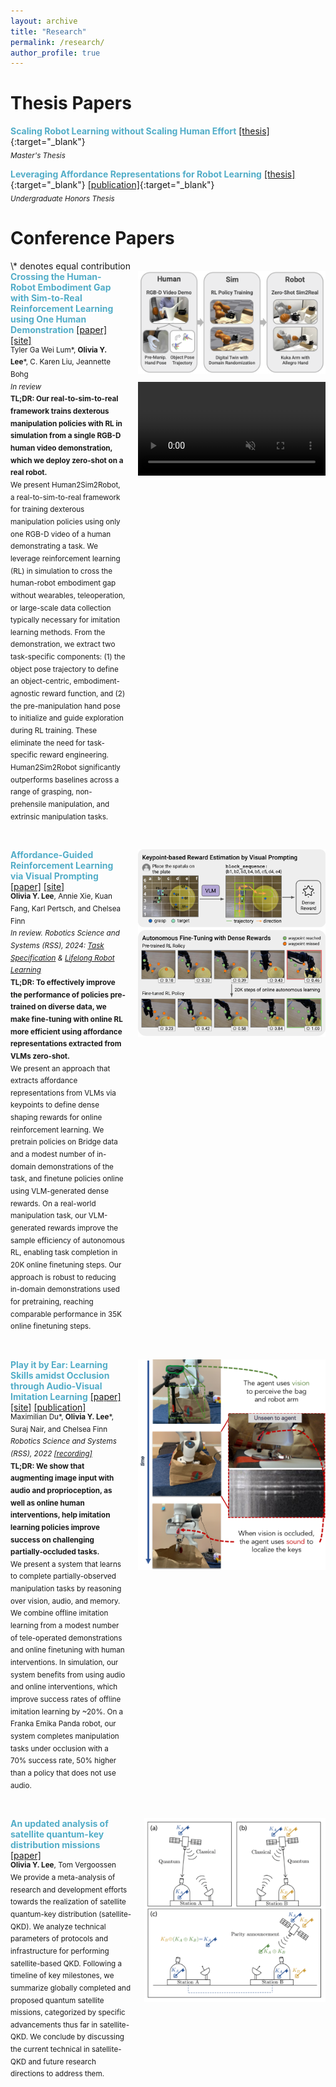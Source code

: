 ```yaml
---
layout: archive
title: "Research"
permalink: /research/
author_profile: true
---
```

<!--
{% if author.googlescholar %}
  You can also find my articles on <u><a href="{{author.googlescholar}}">my Google Scholar profile</a>.</u>
{% endif %}

{% include base_path %}

{% for post in site.publications reversed %}
  {% include archive-single.html %}
{% endfor %}
-->

Thesis Papers
======
<span style="color:#52ADC8">**Scaling Robot Learning without Scaling Human Effort**</span> [\[thesis\]](/files/Masters_Thesis.pdf){:target="_blank"}<br>
  <sub> *Master's Thesis* </sub> <br>

<span style="color:#52ADC8">**Leveraging Affordance Representations for Robot Learning**</span> [\[thesis\]](/files/Honors_Thesis.pdf){:target="_blank"} [\[publication\]](https://doi.org/10.25740/jp127mt8218){:target="_blank"} <br>
  <sub> *Undergraduate Honors Thesis* </sub> <br>

Conference Papers
======
<span style="display: inline-block;">
  \* denotes equal contribution 
</span>

<div style="display: flex; align-items: flex-start; margin-bottom: 40px;">
  <div style="flex: 1; padding-right: 20px;">
    <span style="color:#52ADC8"><b>Crossing the Human-Robot Embodiment Gap with Sim-to-Real Reinforcement Learning using One Human Demonstration</b></span> 
    <a href="https://arxiv.org/abs/2504.12609" target="_blank">[paper]</a> 
    <a href="https://human2sim2robot.github.io" target="_blank">[site]</a> <br>
    <sup>Tyler Ga Wei Lum*, <b>Olivia Y. Lee</b>*, C. Karen Liu, Jeannette Bohg <br> 
    <i>In review</i> <br>
    <b>TL;DR: Our real-to-sim-to-real framework trains dexterous manipulation policies with RL in simulation from a single RGB-D human video demonstration, which we deploy zero-shot on a real robot.</b> <br>
    We present Human2Sim2Robot, a real-to-sim-to-real framework for training dexterous manipulation policies using only one RGB-D video of a human demonstrating a task. We leverage reinforcement learning (RL) in simulation to cross the human-robot embodiment gap without wearables, teleoperation, or large-scale data collection typically necessary for imitation learning methods. From the demonstration, we extract two task-specific components: (1) the object pose trajectory to define an object-centric, embodiment-agnostic reward function, and (2) the pre-manipulation hand pose to initialize and guide exploration during RL training. These eliminate the need for task-specific reward engineering. Human2Sim2Robot significantly outperforms baselines across a range of grasping, non-prehensile manipulation, and extrinsic manipulation tasks.</sup>
  </div>
  
  <div style="width: 300px;">
    <img src="/images/h2s2r.png" alt="Human2Sim2Robot" style="width: 100%; margin-bottom: 10px;" />
    <video width="100%" autoplay controls muted loop playsinline>
      <source src="/images/h2s2r.mov" type="video/mp4">
    </video>
  </div>
</div>

<div style="display: flex; align-items: flex-start; margin-bottom: 40px;">
  <div style="flex: 1; padding-right: 20px;">
    <span style="color:#52ADC8"><b>Affordance-Guided Reinforcement Learning via Visual Prompting</b></span> 
    <a href="https://arxiv.org/abs/2407.10341" target="_blank">[paper]</a> 
    <a href="https://sites.google.com/view/affordance-guided-rl" target="_blank">[site]</a> <br>
    <sup><b>Olivia Y. Lee</b>, Annie Xie, Kuan Fang, Karl Pertsch, and Chelsea Finn <br> 
    <i>In review. Robotics Science and Systems (RSS), 2024: <a href="https://sites.google.com/view/rss-taskspec" target="_blank">Task Specification</a> & <a href="https://sites.google.com/view/lifelong-robot-learning" target="_blank">Lifelong Robot Learning</a></i> <br>
    <b>TL;DR: To effectively improve the performance of policies pre-trained on diverse data, we make fine-tuning with online RL more efficient using affordance representations extracted from VLMs zero-shot.</b> <br>
    We present an approach that extracts affordance representations from VLMs via keypoints to define dense shaping rewards for online reinforcement learning. We pretrain policies on Bridge data and a modest number of in-domain demonstrations of the task, and finetune policies online using VLM-generated dense rewards. On a real-world manipulation task, our VLM-generated rewards improve the sample efficiency of autonomous RL, enabling task completion in 20K online finetuning steps. Our approach is robust to reducing in-domain demonstrations used for pretraining, reaching comparable performance in 35K online finetuning steps.</sup>
  </div>
  
  <div style="width: 300px;">
    <img src="/images/affordances.png" alt="Affordance Learning" style="width: 100%;" />
  </div>
</div>

<div style="display: flex; align-items: flex-start; margin-bottom: 40px;">
  <div style="flex: 1; padding-right: 20px;">
    <span style="color:#52ADC8"><b>Play it by Ear: Learning Skills amidst Occlusion through Audio-Visual Imitation Learning</b></span> 
    <a href="https://arxiv.org/abs/2205.14850" target="_blank">[paper]</a> 
    <a href="https://sites.google.com/view/playitbyear" target="_blank">[site]</a>
    <a href="https://roboticsconference.org/2022/program/papers/009/" target="_blank">[publication]</a> <br>
    <sup>Maximilian Du*, <b>Olivia Y. Lee</b>*, Suraj Nair, and Chelsea Finn <br> 
    <i>Robotics Science and Systems (RSS), 2022 <a href="https://youtu.be/qI0zvRp-UnE?t=4034" target="_blank">[recording]</a></i> <br>
    <b>TL;DR: We show that augmenting image input with audio and proprioception, as well as online human interventions, help imitation learning policies improve success on challenging partially-occluded tasks.</b> <br>
    We present a system that learns to complete partially-observed manipulation tasks by reasoning over vision, audio, and memory. We combine offline imitation learning from a modest number of tele-operated demonstrations and online finetuning with human interventions. In simulation, our system benefits from using audio and online interventions, which improve success rates of offline imitation learning by ~20%. On a Franka Emika Panda robot, our system completes manipulation tasks under occlusion with a 70% success rate, 50% higher than a policy that does not use audio.</sup>
  </div>
  
  <div style="width: 300px;">
    <img src="/images/playitbyear.png" alt="Play it by Ear" style="width: 100%;" />
  </div>
</div>

<div style="display: flex; align-items: flex-start; margin-bottom: 40px;">
  <div style="flex: 1; padding-right: 20px;">
    <span style="color:#52ADC8"><b>An updated analysis of satellite quantum-key distribution missions</b></span> 
    <a href="https://arxiv.org/abs/1909.13061" target="_blank">[paper]</a> <br>
    <sup><b>Olivia Y. Lee</b>, Tom Vergoossen <br> 
    We provide a meta-analysis of research and development efforts towards the realization of satellite quantum-key distribution (satellite-QKD). We analyze technical parameters of protocols and infrastructure for performing satellite-based QKD. Following a timeline of key milestones, we summarize globally completed and proposed quantum satellite missions, categorized by specific advancements thus far in satellite-QKD. We conclude by discussing the current technical in satellite-QKD and future research directions to address them.</sup>
  </div>
  
  <div style="width: 290px;">
    <img src="/images/satelliteqkd.png" alt="Satellite-QKD" style="width: 100%" />
  </div>
</div>